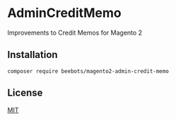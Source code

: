 # AdminCreditMemo
Improvements to Credit Memos for Magento 2

## Installation
```
composer require beebots/magento2-admin-credit-memo
```

## License
[MIT](LICENSE.txt)

